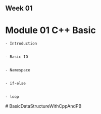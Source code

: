 ## Week 01 
# Module 01 C++ Basic 
    - Introduction 


    - Basic IO 


    - Namespace 


    - if-else


    - loop 

#   B a s i c D a t a S t r u c t u r e W i t h C p p A n d P B  
 